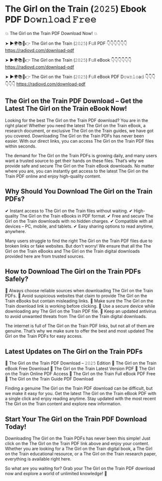 # The Girl on the Train (𝟸𝟶𝟸𝟻) Ebook PDF D𝚘𝚠𝚗𝚕𝚘a𝚍 𝙵𝚛𝚎𝚎

💥 The Girl on the Train PDF Download Now! 💥

➤ ►🌍📚📱👉 The Girl on the Train (𝟸𝟶𝟸𝟻) F𝚞ll PDF 👇👇👇👇👇👇
https://radiovd.com/download-pdf

➤ ►🌍📚📱👉 The Girl on the Train (𝟸𝟶𝟸𝟻) F𝚞ll eBook 👇👇👇👇👇👇
https://radiovd.com/download-pdf

➤ ►🌍📚📱👉 The Girl on the Train (𝟸𝟶𝟸𝟻) F𝚞ll eBook PDF D𝚘𝚠𝚗𝚕𝚘a𝚍 👇👇👇👇👇👇
https://radiovd.com/download-pdf

## The Girl on the Train PDF Download – Get the Latest The Girl on the Train eBook Now!

Looking for the best The Girl on the Train PDF download? You are in the right place! Whether you need the latest The Girl on the Train eBook, a research document, or exclusive The Girl on the Train guides, we have got you covered. Downloading The Girl on the Train PDFs has never been easier. With our direct links, you can access The Girl on the Train PDF files within seconds.

The demand for The Girl on the Train PDFs is growing daily, and many users want a trusted source to get their hands on these files. That’s why we provide safe and secure The Girl on the Train eBook downloads. No matter where you are, you can instantly get access to the latest The Girl on the Train PDF online and enjoy high-quality content.

## Why Should You Download The Girl on the Train PDFs?

✔ Instant access to The Girl on the Train files without waiting.
✔ High-quality The Girl on the Train eBooks in PDF format.
✔ Free and secure The Girl on the Train downloads with no hidden charges.
✔ Compatible with all devices – PC, mobile, and tablets.
✔ Easy sharing options to read anytime, anywhere.

Many users struggle to find the right The Girl on the Train PDF files due to broken links or fake websites. But don’t worry! We ensure that all the The Girl on the Train eBooks and The Girl on the Train digital downloads provided here are from trusted sources.

## How to Download The Girl on the Train PDFs Safely?

📌 Always choose reliable sources when downloading The Girl on the Train PDFs.
📌 Avoid suspicious websites that claim to provide The Girl on the Train eBooks but contain misleading links.
📌 Make sure the The Girl on the Train download link is working before clicking.
📌 Use a secure device while downloading any The Girl on the Train PDF file.
📌 Keep an updated antivirus to avoid unwanted threats from The Girl on the Train digital downloads.

The internet is full of The Girl on the Train PDF links, but not all of them are genuine. That’s why we make sure to offer the best and most updated The Girl on the Train PDFs for easy access.

## Latest Updates on The Girl on the Train PDFs

🔹 The Girl on the Train PDF Download – 𝟸𝟶𝟸𝟻 Edition
🔹 The Girl on the Train eBook Free Download
🔹 The Girl on the Train Latest Version PDF
🔹 The Girl on the Train Online PDF Access
🔹 The Girl on the Train Full eBook PDF Free
🔹 The Girl on the Train Guide PDF Download

Finding a genuine The Girl on the Train PDF download can be difficult, but we make it easy for you. Get the latest The Girl on the Train eBook PDF with a single click and enjoy reading anytime. Stay updated with the most recent The Girl on the Train content and explore new information.

## Start Your The Girl on the Train PDF Download Today!

Downloading The Girl on the Train PDFs has never been this simple! Just click on the The Girl on the Train PDF link above and enjoy your content. Whether you are looking for a The Girl on the Train digital book, a The Girl on the Train educational resource, or a The Girl on the Train research paper, everything is available right here.

So what are you waiting for? Grab your The Girl on the Train PDF download now and explore a world of unlimited knowledge! 🚀